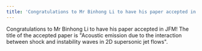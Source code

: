 ```yaml
---
title: 'Congratulations to Mr Binhong Li to have his paper accepted in JFM!'
---
```

Congratulations to Mr Binhong Li to have his paper accepted in JFM! The title
of the accepted paper is "Acoustic emission due to the interaction between
shock and instability waves in 2D supersonic jet flows".
